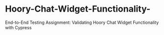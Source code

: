 # Hoory-Chat-Widget-Functionality-
End-to-End Testing Assignment: Validating Hoory Chat Widget Functionality with Cypress
